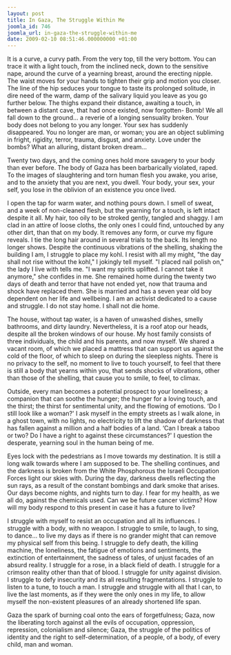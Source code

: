 ```yaml
---
layout: post
title: In Gaza, The Struggle Within Me
joomla_id: 746
joomla_url: in-gaza-the-struggle-within-me
date: 2009-02-10 08:51:46.000000000 +01:00
---
```

<p>It is a curve, a curvy path. From the very top, till the very bottom. You can trace it with a light touch, from the inclined neck, down to the sensitive nape, around the curve of a yearning breast, around the erecting nipple. The waist moves for your hands to tighten their grip and motion you closer. The line of the hip seduces your tongue to taste its prolonged solitude, in dire need of the warm, damp of the salivary liquid you leave as you go further below. The thighs expand their distance, awaiting a touch, in between a distant cave, that had once existed, now forgotten- Bomb! We all fall down to the ground... a reverie of a longing sensuality broken. Your body does not belong to you any longer. Your sex has suddenly disappeared. You no longer are man, or woman; you are an object subliming in fright, rigidity, terror, trauma, disgust, and anxiety. Love under the bombs? What an alluring, distant broken dream...</p>
<p />

</p>
<p>Twenty two days, and the coming ones hold more savagery to your body than ever before. The body of Gaza has been barbarically violated, raped. To the images of slaughtering and torn human flesh you awake, you arise, and to the anxiety that you are next, you dwell. Your body, your sex, your self, you lose in the oblivion of an existence you once lived.</p>
<p>I open the tap for warm water, and nothing pours down. I smell of sweat, and a week of non-cleaned flesh, but the yearning for a touch, is left intact despite it all. My hair, too oily to be stroked gently, tangled and shaggy. I am clad in an attire of loose cloths, the only ones I could find, untouched by any other dirt, than that on my body. It removes any form, or curve my figure reveals. I tie the long hair around in several trials to the back. Its length no longer shows. Despite the continuous vibrations of the shelling, shaking the building I am, I struggle to place my kohl. I resist with all my might, "the day shall not rise without the kohl," I jokingly tell myself. "I placed nail polish on," the lady I live with tells me. "I want my spirits uplifted. I cannot take it anymore," she confides in me. She remained home during the twenty two days of death and terror that have not ended yet, now that trauma and shock have replaced them. She is married and has a seven year old boy dependent on her life and wellbeing. I am an activist dedicated to a cause and struggle. I do not stay home. I shall not die home.</p>
<p>The house, without tap water, is a haven of unwashed dishes, smelly bathrooms, and dirty laundry. Nevertheless, it is a roof atop our heads, despite all the broken windows of our house. My host family consists of three individuals, the child and his parents, and now myself. We shared a vacant room, of which we placed a mattress that can support us against the cold of the floor, of which to sleep on during the sleepless nights. There is no privacy to the self, no moment to live to touch yourself, to feel that there is still a body that yearns within you, that sends shocks of vibrations, other than those of the shelling, that cause you to smile, to feel, to climax.</p>
<p>Outside, every man becomes a potential prospect to your loneliness; a companion that can soothe the hunger; the hunger for a loving touch, and the thirst; the thirst for sentimental unity, and the flowing of emotions. ‘Do I still look like a woman?' I ask myself in the empty streets as I walk alone, in a ghost town, with no lights, no electricity to lift the shadow of darkness that has fallen against a million and a half bodies of a land. ‘Can I break a taboo or two? Do I have a right to against these circumstances?' I question the desperate, yearning soul in the human being of me.</p>
<p>Eyes lock with the pedestrians as I move towards my destination. It is still a long walk towards where I am supposed to be. The shelling continues, and the darkness is broken from the White Phosphorous the Israeli Occupation Forces light our skies with. During the day, darkness dwells reflecting the sun rays, as a result of the constant bombings and dark smoke that arises. Our days become nights, and nights turn to day. I fear for my health, as we all do, against the chemicals used. Can we be future cancer victims? How will my body respond to this present in case it has a future to live?</p>
<p>I struggle with myself to resist an occupation and all its influences. I struggle with a body, with no weapon. I struggle to smile, to laugh, to sing, to dance... to live my days as if there is no grander might that can remove my physical self from this being. I struggle to defy death, the killing machine, the loneliness, the fatigue of emotions and sentiments, the extinction of entertainment, the sadness of tales, of unjust facades of an absurd reality. I struggle for a rose, in a black field of death. I struggle for a crimson reality other than that of blood. I struggle for unity against division. I struggle to defy insecurity and its all resulting fragmentations. I struggle to listen to a tune, to touch a man. I struggle and struggle with all that I can, to live the last moments, as if they were the only ones in my life, to allow myself the non-existent pleasures of an already shortened life span.</p>
<p>Gaza the spark of burning coal onto the ears of forgetfulness; Gaza, now the liberating torch against all the evils of occupation, oppression, repression, colonialism and silence; Gaza, the struggle of the politics of identity and the right to self-determination, of a people, of a body, of every child, man and woman.</p>
<p> </p>
